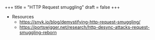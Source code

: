 +++
title = "HTTP Request smuggling"
draft = false
+++

-   Resources
    -   <https://snyk.io/blog/demystifying-http-request-smuggling/>
    -   <https://portswigger.net/research/http-desync-attacks-request-smuggling-reborn>